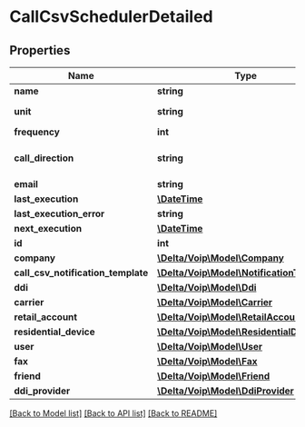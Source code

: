 # CallCsvSchedulerDetailed

## Properties
Name | Type | Description | Notes
------------ | ------------- | ------------- | -------------
**name** | **string** |  | 
**unit** | **string** |  | [default to 'month']
**frequency** | **int** |  | 
**call_direction** | **string** |  | [optional] [default to 'outbound']
**email** | **string** |  | 
**last_execution** | [**\DateTime**](\DateTime.md) |  | [optional] 
**last_execution_error** | **string** |  | [optional] 
**next_execution** | [**\DateTime**](\DateTime.md) |  | [optional] 
**id** | **int** |  | [optional] 
**company** | [**\Delta/Voip\Model\Company**](Company.md) |  | [optional] 
**call_csv_notification_template** | [**\Delta/Voip\Model\NotificationTemplate**](NotificationTemplate.md) |  | [optional] 
**ddi** | [**\Delta/Voip\Model\Ddi**](Ddi.md) |  | [optional] 
**carrier** | [**\Delta/Voip\Model\Carrier**](Carrier.md) |  | [optional] 
**retail_account** | [**\Delta/Voip\Model\RetailAccount**](RetailAccount.md) |  | [optional] 
**residential_device** | [**\Delta/Voip\Model\ResidentialDevice**](ResidentialDevice.md) |  | [optional] 
**user** | [**\Delta/Voip\Model\User**](User.md) |  | [optional] 
**fax** | [**\Delta/Voip\Model\Fax**](Fax.md) |  | [optional] 
**friend** | [**\Delta/Voip\Model\Friend**](Friend.md) |  | [optional] 
**ddi_provider** | [**\Delta/Voip\Model\DdiProvider**](DdiProvider.md) |  | [optional] 

[[Back to Model list]](../README.md#documentation-for-models) [[Back to API list]](../README.md#documentation-for-api-endpoints) [[Back to README]](../README.md)


